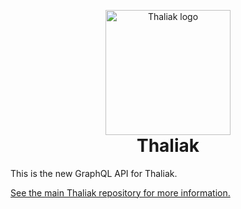 <p align="center" style="margin-bottom: 0px;">
  <img width="200" src="https://thaliak.xiv.dev/logo.svg" alt="Thaliak logo" align="center" />
</p>
<h1 align="center" style="margin-top: 0px;">Thaliak</h1>

This is the new GraphQL API for Thaliak.

[See the main Thaliak repository for more information.](https://github.com/avafloww/Thaliak)
